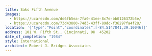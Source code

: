 ```yaml
---
title: Saks Fifth Avenue
images:
  - https://ucarecdn.com/dd6fb5ea-7fa0-41ee-8c7e-bb0126372b5e/
  - https://ucarecdn.com/73d43800-74d3-43ff-89dc-f36297fa4f28/
location: '{"type":"Point","coordinates":[-84.5147841,39.10046]}'
address: 101 W. Fifth St., Cincinnati, OH  45202
date_of_completion: "1984"
style: International
architect: Robert J. Bridges Associates
---
```

